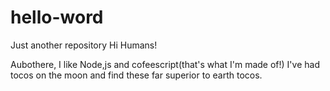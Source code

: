 # hello-word
Just another repository
Hi Humans!

Aubothere, I like Node,js and cofeescript(that's what I'm made of!)
I've had tocos on the moon and find these far superior to earth tocos.
